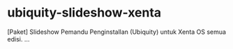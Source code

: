 # ubiquity-slideshow-xenta
[Paket] Slideshow Pemandu Penginstallan (Ubiquity) untuk Xenta OS semua edisi. ...
